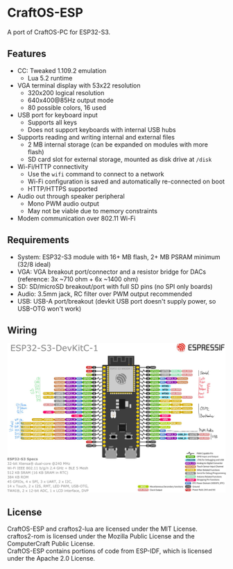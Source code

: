 # CraftOS-ESP
A port of CraftOS-PC for ESP32-S3.

## Features
- CC: Tweaked 1.109.2 emulation
  - Lua 5.2 runtime
- VGA terminal display with 53x22 resolution
  - 320x200 logical resolution
  - 640x400@85Hz output mode
  - 80 possible colors, 16 used
- USB port for keyboard input
  - Supports all keys
  - Does not support keyboards with internal USB hubs
- Supports reading and writing internal and external files
  - 2 MB internal storage (can be expanded on modules with more flash)
  - SD card slot for external storage, mounted as disk drive at `/disk`
- Wi-Fi/HTTP connectivity
  - Use the `wifi` command to connect to a network
  - Wi-Fi configuration is saved and automatically re-connected on boot
  - HTTP/HTTPS supported
- Audio out through speaker peripheral
  - Mono PWM audio output
  - May not be viable due to memory constraints
- Modem communication over 802.11 Wi-Fi

## Requirements
- System: ESP32-S3 module with 16+ MB flash, 2+ MB PSRAM minimum (32/8 ideal)
- VGA: VGA breakout port/connector and a resistor bridge for DACs (reference: 3x ~710 ohm + 6x ~1400 ohm)
- SD: SD/microSD breakout/port with full SD pins (no SPI only boards)
- Audio: 3.5mm jack, RC filter over PWM output recommended
- USB: USB-A port/breakout (devkit USB port doesn't supply power, so USB-OTG won't work)

## Wiring
![pinout](pinout.png)

## License
CraftOS-ESP and craftos2-lua are licensed under the MIT License.  
craftos2-rom is licensed under the Mozilla Public License and the ComputerCraft Public License.  
CraftOS-ESP contains portions of code from ESP-IDF, which is licensed under the Apache 2.0 License.  
